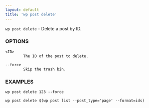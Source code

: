 ```yaml
---
layout: default
title: 'wp post delete'
---
```


`wp post delete` - Delete a post by ID.

### OPTIONS

	<ID>
			The ID of the post to delete.

	--force
			Skip the trash bin.

### EXAMPLES

	wp post delete 123 --force

	wp post delete $(wp post list --post_type='page' --format=ids)


